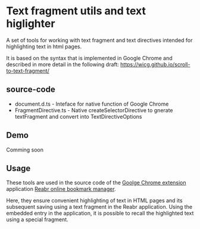 # Text fragment utils and text higlighter

A set of tools for working with text fragment and text directives intended for highlighting text in html pages.

It is based on the syntax that is implemented in Google Chrome and described in more detail in the following draft:
https://wicg.github.io/scroll-to-text-fragment/

## source-code

- document.d.ts - Inteface for native function of Google Chrome
- FragmentDirective.ts - Native createSelectorDirective to gnerate textFragment and convert into TextDirectiveOptions


## Demo

Comming soon

## Usage

These tools are used in the source code of the [Goolge Chrome extension](https://chrome.google.com/webstore/detail/reabr/foekanecjajkibjpcppepmnkofmcnjhc) application [Reabr online bookmark manager](https://www.reabr.com).

Here, they ensure convenient highlighting of text in HTML pages and its subsequent saving using a text fragment in the Reabr application. Using the embedded entry in the application, it is possible to recall the highlighted text using a special fragment.
